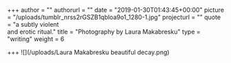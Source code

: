 +++
author = ""
authorurl = ""
date = "2019-01-30T01:43:45+00:00"
picture = "/uploads/tumblr_nrss2rGSZB1qbloa9o1_1280-1.jpg"
projecturl = ""
quote = "a subtly violent <br/> and erotic ritual."
title = "Photography by Laura Makabresku"
type = "writing"
weight = 6

+++
![](/uploads/Laura Makabresku beautiful decay.png)
